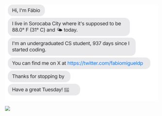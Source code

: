 <br/>

[![](./chat.svg)](https://x.com/fabiomigueldp)

![](https://github-readme-stats.vercel.app/api?username=fabiomigueldp&show_icons=true&theme=merko)

<br/>